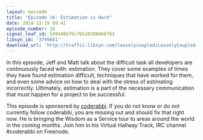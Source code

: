 ```yaml
---
layout: episode
title: "Episode 16: Estimation is Hard"
date: 2014-12-19 09:41
episode_number: 16
signal_leaf_id: 549448d79c7b5202004b0793
libsyn_id: '3795681'
download_url: 'http://traffic.libsyn.com/looselycoupled/LooselyCoupled-Episode16-EstimationIsHard.mp3'
---
```

In this episode, Jeff and Matt talk about the difficult task all developers are continuously faced with: estimation. They cover some examples of times they have found estimation difficult, techniques that have worked for them, and even some advice on how to deal with the stress of estimating incorrectly. Ultimately, estimation is a part of the necessary communication that must happen for a project to be successful.

This episode is sponsored by [coderabbi](https://twitter.com/coderabbi). If you do not know or do not currently follow coderabbi, you are missing out and should fix that right now. He is bringing the Wisdom as a Service tour to areas around the world in the coming months. Join him in his Virtual Hallway Track, IRC channel #coderabbi on Freenode.
